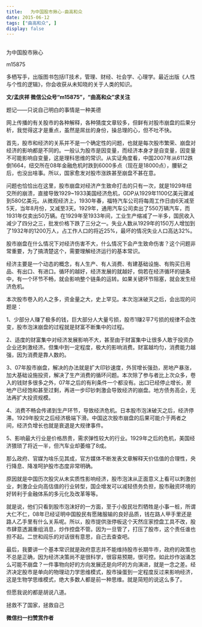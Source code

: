 ```yaml
---
title:   为中国股市揪心-曲高和众
date: 2015-06-12
tags: ["曲高和众", ]
display: false
---
```



## 



为中国股市揪心




m15875




多栖写手，出版图书包括IT技术，管理、财经、社会学、心理学。最近出版《人性与个性的逻辑》，你会收获从未知晓的关于人类的知识。


**文/孟庆祥 微信公众号“m15875”，“曲高和众”求关注**



题记——只说自己明白的事情是一种美德



网上传播的有关股市的各种解释，各种猜度文章较多，但鲜有对股市崩盘的后果分析，我觉得这才是重点，虽然是屌丝的身份，操总理的心，但不吐不快。



首先，股市和经济的关系并不是一个确定性的问题，也就是每次股市繁荣、崩盘对经济的影响都是不同的。一般认为股市是因变量，而经济本身才是自变量，因变量不可能影响自变量，这是理科思维的常识。从实证角度看，中国2007年从6112跌倒1664，纽交所在08年金融危机时跌到6000多点（现在是18000点），腰斩之后，也没出啥事。所以，国家愈发对股市涨跌甚至崩盘不甚在意。



问题也恰恰出在这里，股市崩盘对经济产生致命打击的只有一次，就是1929年纽交所的崩溃，直接导致1929~1933美国经济危机，GDP从1929年1100亿美元骤减到580亿美元。从微观经济上，1930年春，福特汽车公司将每周工作日由6天减至5天，当年8月份，又减至3天。1929年，通用汽车公司卖出了550万辆汽车，而1931年仅卖出50万辆。在1929年至1933年间，工业生产缩减了一半多，国民收入减少了四分之三，批发价格下跌了三分之一。失业人数从1929年的150万人增加到了1932年的1200万人，占工作人口的将近25%，最坏的情况失业人口高达32%。



股市崩盘在什么情况下对经济伤害不大，什么情况下会产生致命伤害？这个问题非常重要，为了搞清楚这个，需要理解经济运行的基本常识。



经济主要是一个动态的概念，有人生产、有人消费、有建基础设施、有购买日用品、有出口、有进口。循环的越好，经济发展的就越好，倘若在经济循环的链条中，有一个环节不畅，就会影响整个链条的运转。如果关键环节阻塞，就会发生经济危机。



本次股市卷入的人之多，资金量之大，史上罕见。本次泡沫破灭之后，会出现的问题是：



1、少部分人赚了极多的钱，巨大部分人大量亏损，股市1赚2平7亏损的规律不会改变，股市泡沫崩盘的过程就是财富不断集中的过程。



2、适度的财富集中对经济发展影响不大，甚至由于财富集中让很多人敢于投资办企业还刺激经济。但集中到一定程度，极大的影响消费。财富越均匀，消费能力越强，因为消费是靠人数的。



3、07年股市崩盘，解决的办法就是扩大印钞速度，外贸增长强劲，房地产暴涨，加大基础设施投资，解决了生产消费的循环问题。本次除了参与者比上次众多，卷入的钱财多很多之外，07年之后的有利条件一个都没有。出口已经停止增长，房地产已经饱和甚至过剩，再进一步印钞刺激会导致经济的崩盘。地方债务高企，无法再扩大投资规模。



4、消费不畅会传递到生产环节，导致经济危机。日本股市泡沫破灭之后，经济停滞。1929年股灾之后经济极端下滑。中国这次股市崩盘的后果可能介于两者之间，经济负增长也就是衰退是大规律事件。



5、影响最大行业是价格昂贵，需求弹性较大的行业。1929年之后的危机，美国经济猥琐了将近一半，但汽车业却萎缩了8成。



那么政府、官媒为啥乐见其成，官方媒体不断发表文章解释天价估值的合理性，央行降息、降准呵护股市态度非常明确。



原因就是中国历次股灾从未实质性影响经济，股市泡沫从正面意义上看可以刺激创业，刺激企业向高估值的行业转型，国企增发可以减轻债务负担，股市融资环境的好转利于金融体系的多元化及改革等等。



就是说，他们只看到股市泡沫好的一方面，至于小股民壮烈牺牲是小事一桩，所谓大仁不仁，08年已经证明中国股民有愿赌服输的良好品质，钱在路人甲手里还是路人乙手里有什么关系呢。所以，股市提供涨停板这个天然庄家控盘工具不改，股市肆意透漏重组消息，炒作控盘不管。因为一旦管了，打压了股市，这个责任谁也担不起。二世和阎乐的对话很有意思，自己去查查吧。



最后，我要讲一个基本常识就是政府意志并不能维持股市长期牛市，政府的政策也不总是正确，因为经济决策尚不是很科学，很容易预期，很可控。如此炒作汹涌怎么可能不崩盘？一件事物向好的方向发展还是向坏的方向演进，就是一念之差。经济决定股市是单向的物理动力学思维模式，股市操蛋到一定程度反过来影响经济，这是生物学思维模式，绝大多数人都是前一种思维。就是简短的说这么多了。



但愿我说的都是胡说八道。





拯救不了国家，拯救自己


**微信扫一扫赞赏作者**